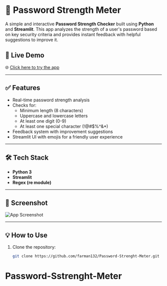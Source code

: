 # 🔐 Password Strength Meter

A simple and interactive **Password Strength Checker** built using **Python** and **Streamlit**. This app analyzes the strength of a user's password based on key security criteria and provides instant feedback with helpful suggestions to improve it.

## 🚀 Live Demo

🌐 [Click here to try the app](https://password-strength.streamlit.app)

---

## ✅ Features

- Real-time password strength analysis
- Checks for:
  - Minimum length (8 characters)
  - Uppercase and lowercase letters
  - At least one digit (0-9)
  - At least one special character (!@#$%^&*)
- Feedback system with improvement suggestions
- Streamlit UI with emojis for a friendly user experience

---

## 🛠️ Tech Stack

- **Python 3**
- **Streamlit**
- **Regex (re module)**

---

## 📸 Screenshot

![App Screenshot](https://via.placeholder.com/800x400?text=Password+Strength+Checker+UI)

---

## 💡 How to Use

1. Clone the repository:
   ```bash
   git clone https://github.com/farman132/Password-Strenght-Meter.git
# Password-Sstrenght-Meter
